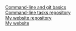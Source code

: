 [Command-line and git basics](https://github.com/ritaklebesz/velox-syllabus)  
[Command-line tasks repository](https://github.com/ritaklebesz/git-lesson-repository)  
[My website repository](https://github.com/ritaklebesz/ritaklebesz.github.io)  
[My website](https://ritaklebesz.github.io/)  
